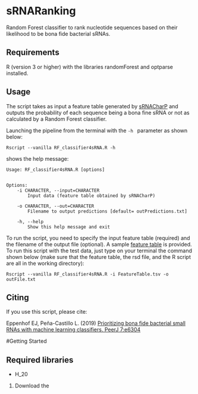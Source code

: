 # sRNARanking
Random Forest classifier to rank nucleotide sequences based on their likelihood to be bona fide bacterial sRNAs.

## Requirements

R (version 3 or higher) with the libraries randomForest and optparse installed. 

## Usage
The script takes as input a feature table generated by [sRNACharP](https://github.com/bioinformaticslabatmun/sRNACharP) and outputs the probability of each sequence being a bona fine sRNA or not as calculated by a Random Forest classifier.

Launching the pipeline from the terminal with the `-h ` parameter as shown below:
```
Rscript --vanilla RF_classifier4sRNA.R -h
```

shows the help message:
```
Usage: RF_classifier4sRNA.R [options]


Options:
	-i CHARACTER, --input=CHARACTER
		Input data (feature table obtained by sRNACharP)

	-o CHARACTER, --out=CHARACTER
		Filename to output predictions [default= outPredictions.txt]

	-h, --help
		Show this help message and exit
```

To run the script,  you need to specify the input feature table (required) and the filename of the output file (optional). A sample [feature table](FeatureTable.tsv) is provided. To run this script with the test data, just type on your terminal the command shown below (make sure that the feature table, the rsd file, and the R script are all in the working directory):

```
Rscript --vanilla RF_classifier4sRNA.R -i FeatureTable.tsv -o outFile.txt
```

## Citing
If you use this script, please cite:

Eppenhof EJ, Peña-Castillo L. (2019) [Prioritizing bona fide bacterial small RNAs with machine learning classifiers. PeerJ 7:e6304](https://doi.org/10.7717/peerj.6304)



#Getting Started

## Required libraries
* H_20
1. Download the 
